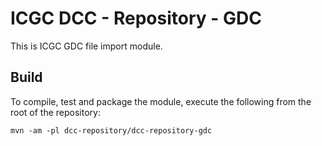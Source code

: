 # ICGC DCC - Repository - GDC

This is ICGC GDC file import module.  

## Build

To compile, test and package the module, execute the following from the root of the repository:

```shell
mvn -am -pl dcc-repository/dcc-repository-gdc
```


